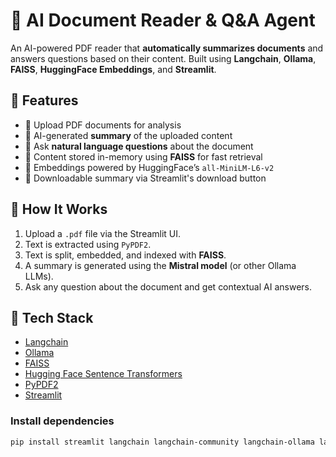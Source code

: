 # 📄 AI Document Reader & Q&A Agent

An AI-powered PDF reader that **automatically summarizes documents** and answers questions based on their content. Built using **Langchain**, **Ollama**, **FAISS**, **HuggingFace Embeddings**, and **Streamlit**.

## 🚀 Features

- 📂 Upload PDF documents for analysis
- 🧠 AI-generated **summary** of the uploaded content
- 💬 Ask **natural language questions** about the document
- 🧾 Content stored in-memory using **FAISS** for fast retrieval
- 🎯 Embeddings powered by HuggingFace’s `all-MiniLM-L6-v2`
- 🔄 Downloadable summary via Streamlit's download button

## 🧠 How It Works

1. Upload a `.pdf` file via the Streamlit UI.
2. Text is extracted using `PyPDF2`.
3. Text is split, embedded, and indexed with **FAISS**.
4. A summary is generated using the **Mistral model** (or other Ollama LLMs).
5. Ask any question about the document and get contextual AI answers.

## 🧰 Tech Stack

- [Langchain](https://www.langchain.com/)
- [Ollama](https://ollama.com/)
- [FAISS](https://github.com/facebookresearch/faiss)
- [Hugging Face Sentence Transformers](https://huggingface.co/sentence-transformers)
- [PyPDF2](https://pypi.org/project/PyPDF2/)
- [Streamlit](https://streamlit.io/)

### Install dependencies

```bash
pip install streamlit langchain langchain-community langchain-ollama langchain-huggingface faiss-cpu numpy PyPDF2
